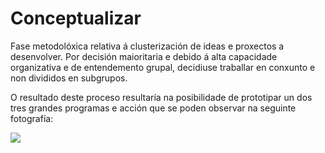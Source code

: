 # Conceptualizar

Fase metodolóxica relativa á clusterización de ideas e proxectos a desenvolver. Por decisión maioritaria e debido á alta capacidade organizativa e de entendemento grupal, decidiuse traballar en conxunto e non divididos en subgrupos.

O resultado deste proceso resultaría na posibilidade de prototipar un dos tres grandes programas e acción que se poden observar na seguinte fotografía:


![](http://)
